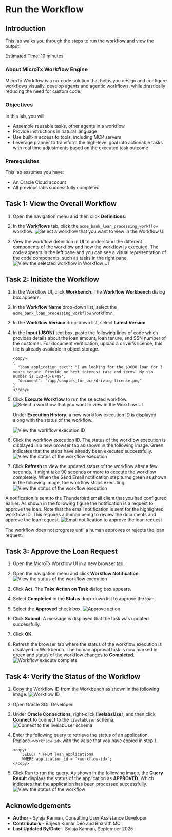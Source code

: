 # Run the Workflow

## Introduction

This lab walks you through the steps to run the workflow and view the output.

Estimated Time: 10 minutes

### About MicroTx Workflow Engine

MicroTx Workflow is a no-code solution that helps you design and configure workflows visually, develop agents and agentic workflows, while drastically reducing the need for custom code.

### Objectives

In this lab, you will:
* Assemble reusable tasks, other agents in a workflow
* Provide instructions in natural language
* Use built-in access to tools, including MCP servers
* Leverage planner to transform the high-level goal into actionable tasks with real time adjustments based on the executed task outcome

### Prerequisites

This lab assumes you have:
* An Oracle Cloud account
* All previous labs successfully completed

## Task 1: View the Overall Workflow

1. Open the navigation menu and then click **Definitions**.

2. In the **Workflows** tab, click the `acme_bank_loan_processing_workflow` workflow.
   ![Select a workflow that you want to view in the Workflow UI](images/click-workflow.png)

3. View the workflow definition in UI to understand the different components of the workflow and how the workflow is executed. The code appears in the left pane and you can see a visual representation of the code components, such as tasks in the right pane.
   ![View the selected workflow in Workflow UI](images/view-workflow.png)

## Task 2: Initiate the Workflow

1. In the Workflow UI, click **Workbench**.
    The **Workflow Workbench** dialog box appears.

2. In the **Workflow Name** drop-down list, select the `acme_bank_loan_processing_workflow` workflow.

3. In the **Workflow Version** drop-down list, select **Latest Version**.

4. In the **Input (JSON)** text box, paste the following lines of code which provides details about the loan amount, loan tenure, and SSN number of the customer. For document verification, upload a driver's license, this file is already available in object storage.

    ```
    <copy>
    {
      "loan_application_text": "I am looking for the $3000 loan for 3 years tenure. Provide me best interest rate and terms. My ssn number is 123-45-6789",
      "document": "/app/samples_for_ocr/driving-license.png"
    }
    </copy>
    ```

4. Click **Execute Workflow** to run the selected workflow.
   ![Select a workflow that you want to view in the Workflow UI](images/workbench-workflow.png)

    Under **Execution History**, a new workflow execution ID is displayed along with the status of the workflow.

    ![View the workflow execution ID](images/execution-history.png)

5. Click the workflow execution ID. The status of the workflow execution is displayed in a new browser tab as shown in the following image. Green indicates that the steps have already been executed successfully.
    ![View the status of the workflow execution](images/workflow-execution-status.png)

6. Click **Refresh** to view the updated status of the workflow after a few seconds. It might take 90 seconds or more to execute the workflow completely.
    When the Send Email notification step turns green as shown in the following image, the workflow stops executing.
    ![View the status of the workflow execution](images/human-task-approval.png)

A notification is sent to the Thunderbird email client that you had configured earlier. As shown in the following figure the notification is a request to approve the loan. Note that the email notification is sent for the highlighted workflow ID. This requires a human being to review the documents and approve the loan request.
![Email notification to approve the loan request](images/email-notification.png)

The workflow does not progress until a human approves or rejects the loan request.

## Task 3: Approve the Loan Request

1. Open the MicroTx Workflow UI in a new browser tab.

2. Open the navigation menu and click **Workflow Notification**.
   ![View the status of the workflow execution](images/workflow-notification.png)

2. Click **Act**.
   The **Take Action on Task** dialog box appears.

3. Select **Completed** in the **Status** drop-down list to approve the loan.

4. Select the **Approved** check box.
   ![Approve action](images/take-action.png)

5. Click **Submit**.
    A message is displayed that the task was updated successfully.

6. Click **OK**.

7. Refresh the browser tab where the status of the workflow execution is displayed in Workbench.
    The human approval task is now marked in green and status of the workflow changes to **Completed**.
    ![Workflow execute complete](images/workflow-run-complete.png)

## Task 4: Verify the Status of the Workflow

1. Copy the Workflow ID from the Workbench as shown in the following image.
    ![Workflow ID](images/workflow-id.png)

1. Open Oracle SQL Developer.

2. Under **Oracle Connections**, right-click **livelabsUser**, and then click **Connect** to connect to the `livelabUser` schema.
    ![Connect to the livelabUser schema](images/sql-connect.png)

3. Enter the following query to retrieve the status of an application. Replace `<workflow-id>` with the value that you have copied in step 1.

    ```
    <copy>
        SELECT * FROM loan_applications
        WHERE application_id = '<workflow-id>';
    </copy>
    ```

4. Click Run to run the query.
    As shown in the following image, the **Query Result** displays the status of the application as **APPROVED**. Which indicates that the application has been processed successfully.
    ![View the status of the workflow](images/sql-workflow-status.png)

## Acknowledgements
* **Author** - Sylaja Kannan, Consulting User Assistance Developer
* **Contributors** -  Brijesh Kumar Deo and Bharath MC
* **Last Updated By/Date** - Sylaja Kannan, September 2025